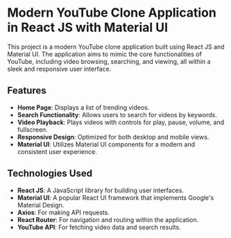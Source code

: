 # Modern YouTube Clone Application in React JS with Material UI 
This project is a modern YouTube clone application built using React JS and Material UI. The application aims to mimic the core functionalities of YouTube, including video browsing, searching, and viewing, all within a sleek and responsive user interface.
## Features

- **Home Page**: Displays a list of trending videos.
- **Search Functionality**: Allows users to search for videos by keywords.
- **Video Playback**: Plays videos with controls for play, pause, volume, and fullscreen.
- **Responsive Design**: Optimized for both desktop and mobile views.
- **Material UI**: Utilizes Material UI components for a modern and consistent user experience.

## Technologies Used

- **React JS**: A JavaScript library for building user interfaces.
- **Material UI**: A popular React UI framework that implements Google's Material Design.
- **Axios**: For making API requests.
- **React Router**: For navigation and routing within the application.
- **YouTube API**: For fetching video data and search results.

